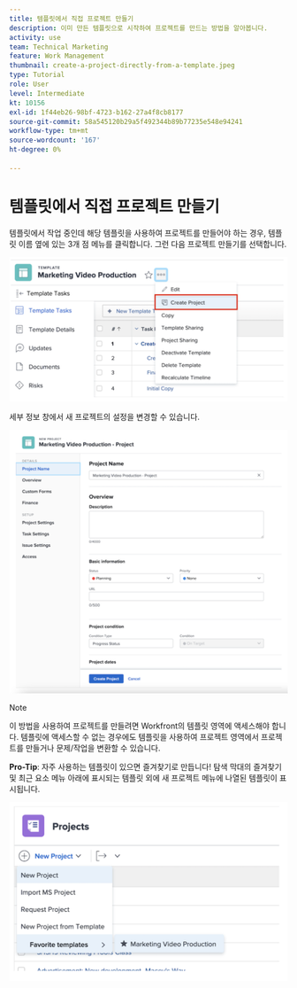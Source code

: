 ```yaml
---
title: 템플릿에서 직접 프로젝트 만들기
description: 이미 만든 템플릿으로 시작하여 프로젝트를 만드는 방법을 알아봅니다.
activity: use
team: Technical Marketing
feature: Work Management
thumbnail: create-a-project-directly-from-a-template.jpeg
type: Tutorial
role: User
level: Intermediate
kt: 10156
exl-id: 1f44eb26-98bf-4723-b162-27a4f8cb8177
source-git-commit: 58a545120b29a5f492344b89b77235e548e94241
workflow-type: tm+mt
source-wordcount: '167'
ht-degree: 0%

---
```


# 템플릿에서 직접 프로젝트 만들기

템플릿에서 작업 중인데 해당 템플릿을 사용하여 프로젝트를 만들어야 하는 경우, 템플릿 이름 옆에 있는 3개 점 메뉴를 클릭합니다. 그런 다음 프로젝트 만들기를 선택합니다.

![메뉴에서 프로젝트 만들기 옵션](assets/direct-template-01.png)

세부 정보 창에서 새 프로젝트의 설정을 변경할 수 있습니다.

![프로젝트 만들기 페이지](assets/direct-template-02.png)

>[!NOTE]
>
>이 방법을 사용하여 프로젝트를 만들려면 Workfront의 템플릿 영역에 액세스해야 합니다. 템플릿에 액세스할 수 없는 경우에도 템플릿을 사용하여 프로젝트 영역에서 프로젝트를 만들거나 문제/작업을 변환할 수 있습니다.

**Pro-Tip**: 자주 사용하는 템플릿이 있으면 즐겨찾기로 만듭니다! 탐색 막대의 즐겨찾기 및 최근 요소 메뉴 아래에 표시되는 템플릿 외에 새 프로젝트 메뉴에 나열된 템플릿이 표시됩니다.

![새 프로젝트 즐겨찾기 템플릿](assets/direct-template-03.png)
